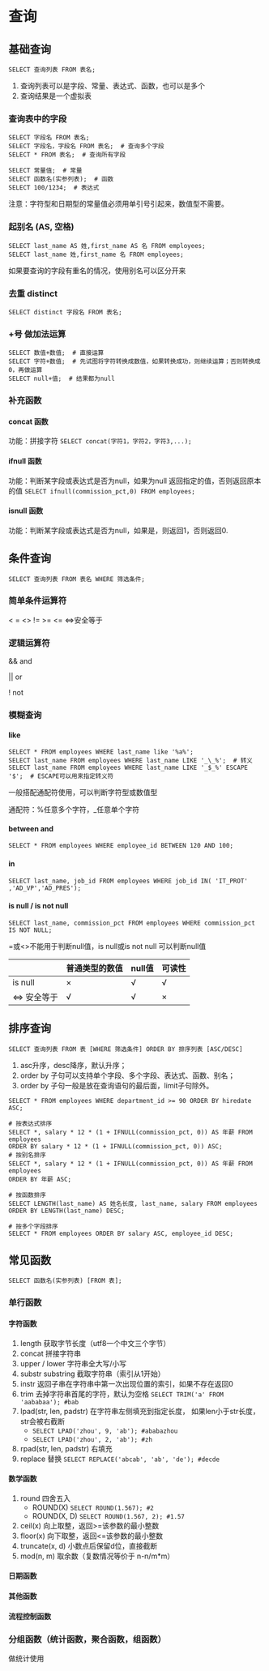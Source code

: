 
# 查询

## 基础查询

```mysql
SELECT 查询列表 FROM 表名;
```

1. 查询列表可以是字段、常量、表达式、函数，也可以是多个
2. 查询结果是一个虚拟表

### 查询表中的字段

```mysql
SELECT 字段名 FROM 表名;
SELECT 字段名，字段名 FROM 表名;  # 查询多个字段
SELECT * FROM 表名;  # 查询所有字段
```

```mysql
SELECT 常量值;  # 常量
SELECT 函数名(实参列表);  # 函数
SELECT 100/1234;  # 表达式
```


注意：字符型和日期型的常量值必须用单引号引起来，数值型不需要。

### 起别名 (AS, 空格)
```mysql
SELECT last_name AS 姓,first_name AS 名 FROM employees;
SELECT last_name 姓,first_name 名 FROM employees;
```

如果要查询的字段有重名的情况，使用别名可以区分开来

### 去重 distinct
`SELECT distinct 字段名 FROM 表名;`

### +号 做加法运算
```mysql
SELECT 数值+数值;  # 直接运算
SELECT 字符+数值;  # 先试图将字符转换成数值，如果转换成功，则继续运算；否则转换成0，再做运算
SELECT null+值;  # 结果都为null
```

### 补充函数

#### concat 函数

功能：拼接字符
`SELECT concat(字符1，字符2，字符3,...);`

#### ifnull 函数
功能：判断某字段或表达式是否为null，如果为null 返回指定的值，否则返回原本的值
`SELECT ifnull(commission_pct,0) FROM employees;`

#### isnull 函数
功能：判断某字段或表达式是否为null，如果是，则返回1，否则返回0.



## 条件查询

```mysql
SELECT 查询列表 FROM 表名 WHERE 筛选条件;
```

### 简单条件运算符

<	=	<>	!=	>=	<=	<=>安全等于

### 逻辑运算符

&& and

|| or

! not

### 模糊查询

#### like

```mysql
SELECT * FROM employees WHERE last_name like '%a%';
SELECT last_name FROM employees WHERE last_name LIKE '_\_%';  # 转义
SELECT last_name FROM employees WHERE last_name LIKE '_$_%' ESCAPE '$';  # ESCAPE可以用来指定转义符
```

一般搭配通配符使用，可以判断字符型或数值型

通配符：%任意多个字符，_任意单个字符

#### between and

`SELECT * FROM employees WHERE employee_id BETWEEN 120 AND 100;`

#### in

`SELECT last_name, job_id FROM employees WHERE job_id IN( 'IT_PROT' ,'AD_VP','AD_PRES');`

#### is null / is not null

`SELECT last_name, commission_pct FROM employees WHERE commission_pct IS NOT NULL;`

=或<>不能用于判断null值，is null或is not null 可以判断null值

|              | 普通类型的数值 | null值 | 可读性 |
| ------------ | -------------- | ------ | ------ |
| is null      | ×              | √      | √      |
| <=> 安全等于 | √              | √      | ×      |



## 排序查询

```mysql 
SELECT 查询列表 FROM 表 [WHERE 筛选条件] ORDER BY 排序列表 [ASC/DESC]
```

1. asc升序，desc降序，默认升序；
2. order by 子句可以支持单个字段、多个字段、表达式、函数、别名；
3. order by 子句一般是放在查询语句的最后面，limit子句除外。

```mysql
SELECT * FROM employees WHERE department_id >= 90 ORDER BY hiredate ASC;

# 按表达式排序
SELECT *, salary * 12 * (1 + IFNULL(commission_pct, 0)) AS 年薪 FROM employees 
ORDER BY salary * 12 * (1 + IFNULL(commission_pct, 0)) ASC;
# 按别名排序
SELECT *, salary * 12 * (1 + IFNULL(commission_pct, 0)) AS 年薪 FROM employees 
ORDER BY 年薪 ASC;

# 按函数排序
SELECT LENGTH(last_name) AS 姓名长度, last_name, salary FROM employees 
ORDER BY LENGTH(last_name) DESC;

# 按多个字段排序
SELECT * FROM employees ORDER BY salary ASC, employee_id DESC;
```



## 常见函数

```mysql
SELECT 函数名(实参列表) [FROM 表];
```

### 单行函数

#### 字符函数

1. length 获取字节长度（utf8一个中文三个字节）
2. concat 拼接字符串
3. upper / lower 字符串全大写/小写
4. substr substring 截取字符串（索引从1开始）
5. instr 返回子串在字符串中第一次出现位置的索引，如果不存在返回0
6. trim 去掉字符串首尾的字符，默认为空格 `SELECT TRIM('a' FROM 'aababaa'); #bab`
7. lpad(str, len, padstr)  在字符串左侧填充到指定长度， 如果len小于str长度，str会被右截断
   * `SELECT LPAD('zhou', 9, 'ab'); #ababazhou`
   * `SELECT LPAD('zhou', 2, 'ab'); #zh`
8. rpad(str, len, padstr) 右填充
9. replace 替换 `SELECT REPLACE('abcab', 'ab', 'de'); #decde`

#### 数学函数

1. round 四舍五入
   * ROUND(X) `SELECT ROUND(1.567); #2`
   * ROUND(X, D) `SELECT ROUND(1.567, 2); #1.57`
2. ceil(x) 向上取整，返回>=该参数的最小整数
3. floor(x) 向下取整，返回<=该参数的最小整数
4. truncate(x, d) 小数点后保留d位，直接截断
5. mod(n, m) 取余数（复数情况等价于 n-n/m*m）

#### 日期函数



#### 其他函数



#### 流程控制函数





### 分组函数（统计函数，聚合函数，组函数）

做统计使用







